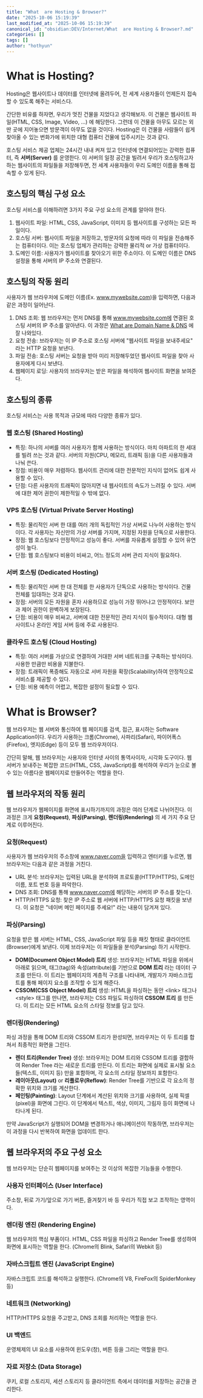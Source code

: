 ```yaml
---
title: "What  are Hosting & Browser?"
date: "2025-10-06 15:19:39"
last_modified_at: "2025-10-06 15:19:39"
canonical_id: "obsidian:DEV/Internet/What  are Hosting & Browser?.md"
categories: []
tags: []
author: "hothyun"
---
```


# What is Hosting?

Hosting은 웹사이트나 데이터를 인터넷에 올려두어, 전 세계 사용자들이 언제든지 접속할 수 있도록 해주는 서비스다.  

간단한 비유를 하자면, 우리가 멋진 건물을 지었다고 생각해보자. 이 건물은 웹사이트 파일(HTML, CSS, Image, Video, ...) 에 해당한다. 그런데 이 건물을 아무도 모르는 외딴 곳에 지어놓으면 방문객이 아무도 없을 것이다. Hosting은 이 건물을 사람들이 쉽게 찾아올 수 있는 번화가에 위치한 대형 컴퓨터 건물에 입주시키는 것과 같다.

호스팅 서비스 제공 업체는 24시간 내내 켜져 있고 인터넷에 연결되어있는 강력한 컴퓨터, 즉 **서버(Server)** 를 운영한다. 이 서버의 일정 공간을 빌려서 우리가 호스팅하고자 하는 웹사이트의 파일들을 저장해두면, 전 세계 사용자들이 우리 도메인 이름을 통해 접속할 수 있게 된다.

## 호스팅의 핵심 구성 요소

호스팅 서비스를 이해하려면 3가지 주요 구성 요소의 관계를 알아야 한다.

1. 웹사이트 파일: HTML, CSS, JavaScript, 이미지 등 웹사이트를 구성하는 모든 파일이다.
2. 호스팅 서버: 웹사이트 파일을 저장하고, 방문자의 요청에 따라 이 파일을 전송해주는 컴퓨터이다. 이는 호스팅 업체가 관리하는 강력한 물리적 or 가상 컴퓨터이다.
3. 도메인 이름: 사용자가 웹사이트를 찾아오기 위한 주소이다. 이 도메인 이름은 DNS 설정을 통해 서버의 IP 주소와 연결된다.

## 호스팅의 작동 원리

사용자가 웹 브라우저에 도메인 이름(Ex. www.mywebsite.com)을 입력하면, 다음과 같은 과정이 일어난다.

1. DNS 조회: 웹 브라우저는 먼저 DNS를 통해 www.mywebsite.com에 연결된 호스팅 서버의 IP 주소를 알아낸다. 이 과정은 [What are Domain Name & DNS](https://blog.hothyun.com/posts/What-are-Domain-Name-DNS/) 에 잘 나와있다.
2. 요청 전송: 브라우저는 이 IP 주소로 호스팅 서버에 "웹사이트 파일을 보내주세요" 라는 HTTP 요청을 보낸다.
3. 파일 전송: 호스팅 서버는 요청을 받아 미리 저장해두었던 웹사이트 파일을 찾아 사용자에게 다시 보낸다.
4. 웹페이지 로딩: 사용자의 브라우저는 받은 파일을 해석하여 웹사이트 화면을 보여준다.

## 호스팅의 종류

호스팅 서비스는 사용 목적과 규모에 따라 다양한 종류가 있다.

### 웹 호스팅 (Shared Hosting)

- 특징: 하나의 서버를 여러 사용자가 함께 사용하는 방식이다. 마치 아파트의 한 세대를 빌려 쓰는 것과 같다. 서버의 자원(CPU, 메모리, 트래픽 등)을 다른 사용자들과 나눠 쓴다.
- 장점: 비용이 매우 저렴하다. 웹사이트 관리에 대한 전문적인 지식이 없어도 쉽게 사용할 수 있다.
- 단점: 다른 사용자의 트래픽이 많아지면 내 웹사이트의 속도가 느려질 수 있다. 서버에 대한 제어 권한이 제한적일 수 밖에 없다.

### VPS 호스팅 (Virtual Private Server Hosting)

- 특징: 물리적인 서버 한 대를 여러 개의 독립적인 가상 서버로 나누어 사용하는 방식이다. 각 사용자는 자신만의 가상 서버를 가지며, 지정된 자원을 단독으로 사용한다.
- 장점: 웹 호스팅보다 안정적이고 성능이 좋다. 서버를 자유롭게 설정할 수 있어 유연성이 높다.
- 단점: 웹 호스팅보다 비용이 비싸고, 어느 정도의 서버 관리 지식이 필요하다.

### 서버 호스팅 (Dedicated Hosting)

- 특징: 물리적인 서버 한 대 전체를 한 사용자가 단독으로 사용하는 방식이다. 건물 전체를 임대하는 것과 같다.
- 장점: 서버의 모든 자원을 혼자 사용하므로 성능이 가장 뛰어나고 안정적이다. 보안과 제어 권한이 완벽하게 보장된다.
- 단점: 비용이 매우 비싸고, 서버에 대한 전문적인 관리 지식이 필수적이다. 대형 웹사이트나 온라인 게임 서버 등에 주로 사용된다.

### 클라우드 호스팅 (Cloud Hosting)

- 특징: 여러 서버를 가상으로 연결하여 거대한 서버 네트워크를 구축하는 방식이다. 사용한 만큼만 비용을 지불한다.
- 장점: 트래픽이 폭증해도 자동으로 서버 자원을 확장(Scalability)하여 안정적으로 서비스를 제공할 수 있다.
- 단점: 비용 예측이 어렵고, 복잡한 설정이 필요할 수 있다.

# What is Browser?

웹 브라우저는 웹 서버와 통신하여 웹 페이지를 검색, 접근, 표시하는 Software Application이다. 우리가 사용하는 크롬(Chrome), 사파리(Safari), 파이어폭스(Firefox), 엣지(Edge) 등이 모두 웹 브라우저이다.

간단히 말해, 웹 브라우저는 사용자와 인터넷 사이의 통역사이자, 시각화 도구이다. 웹 서버가 보내주는 복잡한 코드(HTML, CSS, JavaScript)를 해석하여 우리가 눈으로 볼 수 있는 아름다운 웹페이지로 만들어주는 역할을 한다.

## 웹 브라우저의 작동 원리

웹 브라우저가 웹페이지를 화면에 표시하기까지의 과정은 여러 단계로 나뉘어진다. 이 과정은 크게 **요청(Request)**, **파싱(Parsing)**, **렌더링(Rendering)** 의 세 가지 주요 단계로 이루어진다.

### 요청(Request)

사용자가 웹 브라우저의 주소창에 www.naver.com을 입력하고 엔터키를 누르면, 웹 브라우저는 다음과 같은 과정을 거친다.

- URL 분석: 브라우저는 입력된 URL을 분석하여 프로토콜(HTTP/HTTPS), 도메인 이름, 포트 번호 등을 파악한다.
- DNS 조회: DNS를 통해 www.naver.com에 해당하는 서버의 IP 주소를 찾는다.
- HTTP/HTTPS 요청: 찾은 IP 주소로 웹 서버에 HTTP/HTTPS 요청 패킷을 보낸다. 이 요청은 "네이버 메인 페이지를 주세요!" 라는 내용이 담겨져 있다.

### 파싱(Parsing)

요청을 받은 웹 서버는 HTML, CSS, JavaScript 파일 등을 패킷 형태로 클라이언트(Browser)에게 보낸다. 이제 브라우저는 이 파일들을 분석(Parsing) 하기 시작한다.

- **DOM(Document Object Model) 트리** 생성: 브라우저는 HTML 파일을 위에서 아래로 읽으며, 태그(tag)와 속성(attribute)를 기반으로 **DOM 트리** 라는 데이터 구조를 만든다. 이 트리는 웹페이지의 계층적 구조를 나타내며, 개발자가 자바스크립트를 통해 페이지 요소를 조작할 수 있게 해준다.
- **CSSOM(CSS Object Model) 트리** 생성: HTML을 파싱하는 동안 \<link> 태그나 \<style> 태그를 만나면, 브라우저는 CSS 파일도 파싱하여 **CSSOM 트리** 를 만든다. 이 트리는 모든 HTML 요소의 스타일 정보를 담고 있다.

### 렌더링(Rendering)

파싱 과정을 통해 DOM 트리와 CSSOM 트리가 완성되면, 브라우저는 이 두 트리를 합쳐서 최종적인 화면을 그린다.

- **렌더 트리(Render Tree)** 생성: 브라우저는 DOM 트리와 CSSOM 트리를 결합하여 Render Tree 라는 새로운 트리를 만든다. 이 트리는 화면에 실제로 표시될 요소들(텍스트, 이미지 등) 만을 포함하며, 각 요소의 스타일 정보까지 포함한다.
- **레이아웃(Layout)** or **리플로우(Reflow)**: Render Tree를 기반으로 각 요소의 정확한 위치와 크기를 계산한다.
- **페인팅(Painting)**: Layout 단계에서 계산된 위치와 크기를 사용하여, 실제 픽셀(pixel)을 화면에 그린다. 이 단계에서 텍스트, 색상, 이미지, 그림자 등이 화면에 나타나게 된다.

만약 JavaScript가 실행되어 DOM을 변경하거나 애니메이션이 작동하면, 브라우저는 이 과정을 다시 반복하여 화면을 업데이트 한다.

## 웹 브라우저의 주요 구성 요소

웹 브라우저는 단순히 웹페이지를 보여주는 것 이상의 복잡한 기능들을 수행한다.

### 사용자 인터페이스 (User Interface)

주소창, 뒤로 가기/앞으로 가기 버튼, 즐겨찾기 바 등 우리가 직접 보고 조작하는 영역이다.

### 렌더링 엔진 (Rendering Engine)

웹 브라우저의 핵심 부품이다. HTML, CSS 파일을 파싱하고 Render Tree를 생성하여 화면에 표시하는 역할을 한다. (Chrome의 Blink, Safari의 Webkit 등)

### 자바스크립트 엔진 (JavaScript Engine)

자바스크립트 코드를 해석하고 실행한다. (Chrome의 V8, FireFox의 SpiderMonkey 등)

### 네트워크 (Networking)

HTTP/HTTPS 요청을 주고받고, DNS 조회를 처리하는 역할을 한다.

### UI 백엔드

운영체제의 UI 요소를 사용하여 윈도우(창), 버튼 등을 그리는 역할을 한다.

### 자료 저장소 (Data Storage)

쿠키, 로컬 스토리지, 세션 스토리지 등 클라이언트 측에서 데이터를 저장하는 공간을 관리한다.
